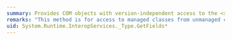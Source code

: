 ```yaml
---
summary: Provides COM objects with version-independent access to the <xref href="erload:System.Type.GetFields"></xref> method.
remarks: "This method is for access to managed classes from unmanaged code, and should not be called from managed code.  \n  \n The <xref:System.Type.GetFields%2A?displayProperty=fullName> method gets a specific field of the current <xref:System.Type>."
uid: System.Runtime.InteropServices._Type.GetFields*
---
```

